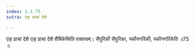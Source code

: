```yaml
---
index: 1.1.75
sutra: एङ् प्राचां देशे

---
```

एङ् प्राचां देशे एङ् प्राचा देशे शैषिकेष्विति वक्तव्यम्। सैपुरिकी सैपुरिका, स्कौनगरिकी, स्कौनगरिकेति ॥75 ॥